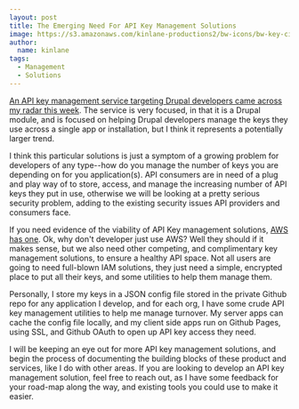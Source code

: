 ```yaml
---
layout: post
title: The Emerging Need For API Key Management Solutions
image: https://s3.amazonaws.com/kinlane-productions2/bw-icons/bw-key-circle.png
author:
  name: kinlane
tags:
  - Management
  - Solutions
---
```

[An API key management service targeting Drupal developers came across my radar this week](https://lockr.io/). The service is very focused, in that it is a Drupal module, and is focused on helping Drupal developers manage the keys they use across a single app or installation, but I think it represents a potentially larger trend.

I think this particular solutions is just a symptom of a growing problem for developers of any type--how do you manage the number of keys you are depending on for you application(s). API consumers are in need of a plug and play way of to store, access, and manage the increasing number of API keys they put in use, otherwise we will be looking at a pretty serious security problem, adding to the existing security issues API providers and consumers face.

If you need evidence of the viability of API Key management solutions, [AWS has one](https://aws.amazon.com/kms/). Ok, why don't developer just use AWS? Well they should if it makes sense, but we also need other competing, and complimentary key management solutions, to ensure a healthy API space. Not all users are going to need full-blown IAM solutions, they just need a simple, encrypted place to put all their keys, and some utilities to help them manage them. 

Personally, I store my keys in a JSON config file stored in the private Github repo for any application I develop, and for each org, I have some crude API key management utilities to help me manage turnover. My server apps can cache the config file locally, and my client side apps run on Github Pages, using SSL, and Github OAuth to open up API key access they need.

I will be keeping an eye out for more API key management solutions, and begin the process of documenting the building blocks of these product and services, like I do with other areas. If you are looking to develop an API key management solution, feel free to reach out, as I have some feedback for your road-map along the way, and existing tools you could use to make it easier.